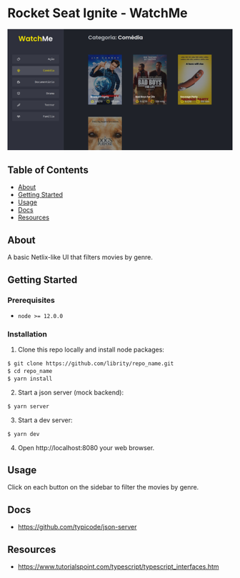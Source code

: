 # Rocket Seat Ignite - WatchMe

<p align="center">
  <img src=".github/home.png">
</p>

## Table of Contents

- [About](#about)
- [Getting Started](#getting_started)
- [Usage](#usage)
- [Docs](#docs)
- [Resources](#resources)

## About <a name = "about"></a>

A basic Netlix-like UI that filters movies by genre.

## Getting Started <a name = "getting_started"></a>

### Prerequisites

- `node >= 12.0.0`

### Installation

1. Clone this repo locally and install node packages:

```bash
$ git clone https://github.com/librity/repo_name.git
$ cd repo_name
$ yarn install
```

2. Start a json server (mock backend):

```bash
$ yarn server
```

3. Start a dev server:

```bash
$ yarn dev
```

4. Open http://localhost:8080 your web browser.

## Usage <a name = "usage"></a>

Click on each button on the sidebar to filter the movies by genre.

## Docs <a name = "docs"></a>

- https://github.com/typicode/json-server

## Resources <a name = "resources"></a>

- https://www.tutorialspoint.com/typescript/typescript_interfaces.htm
